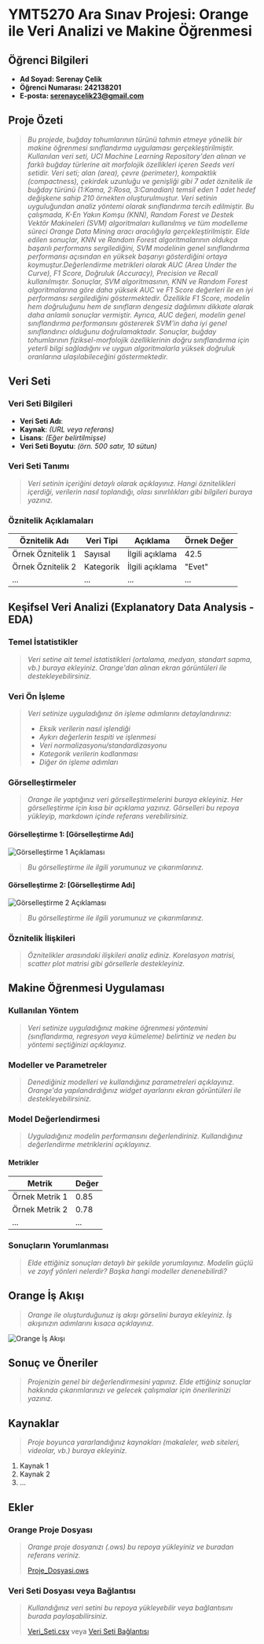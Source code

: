 # YMT5270 Ara Sınav Projesi: Orange ile Veri Analizi ve Makine Öğrenmesi

## Öğrenci Bilgileri
- **Ad Soyad: Serenay Çelik** 
- **Öğrenci Numarası: 242138201** 
- **E-posta: serenaycelik23@gmail.com**

## Proje Özeti
> *Bu projede, buğday tohumlarının türünü tahmin etmeye yönelik bir makine öğrenmesi sınıflandırma uygulaması gerçekleştirilmiştir. Kullanılan veri seti, UCI Machine Learning Repository'den alınan ve farklı buğday türlerine ait morfolojik özellikleri içeren Seeds veri setidir. Veri seti; alan (area), çevre (perimeter), kompaktlık (compactness), çekirdek uzunluğu ve genişliği gibi 7 adet öznitelik ile buğday türünü (1:Kama, 2:Rosa, 3:Canadian) temsil eden 1 adet hedef değişkene sahip 210 örnekten oluşturulmuştur. Veri setinin uyguluğundan analiz yöntemi olarak sınıflandırma tercih edilmiştir. Bu çalışmada, K-En Yakın Komşu (KNN), Random Forest ve Destek Vektör Makineleri (SVM) algoritmaları kullanılmış ve tüm modelleme süreci Orange Data Mining aracı aracılığıyla gerçekleştirilmiştir. Elde edilen sonuçlar, KNN ve Random Forest algoritmalarının oldukça başarılı performans sergilediğini, SVM modelinin genel sınıflandırma performansı açısından en yüksek başarıyı gösterdiğini ortaya koymuştur.Değerlendirme metrikleri olarak AUC (Area Under the Curve), F1 Score, Doğruluk (Accuracy), Precision ve Recall kullanılmıştır. Sonuçlar, SVM algoritmasının, KNN ve Random Forest algoritmalarına göre daha yüksek AUC ve F1 Score değerleri ile en iyi performansı sergilediğini göstermektedir. Özellikle F1 Score, modelin hem doğruluğunu hem de sınıfların dengesiz dağılımını dikkate alarak daha anlamlı sonuçlar vermiştir. Ayrıca, AUC değeri, modelin genel sınıflandırma performansını göstererek SVM'in daha iyi genel sınıflandırıcı olduğunu doğrulamaktadır. Sonuçlar, buğday tohumlarının fiziksel-morfolojik özelliklerinin doğru sınıflandırma için yeterli bilgi sağladığını ve uygun algoritmalarla yüksek doğruluk oranlarına ulaşılabileceğini göstermektedir.*

## Veri Seti
### Veri Seti Bilgileri
- **Veri Seti Adı**: 
- **Kaynak**: *(URL veya referans)*
- **Lisans**: *(Eğer belirtilmişse)*
- **Veri Seti Boyutu**: *(örn. 500 satır, 10 sütun)*

### Veri Seti Tanımı
> *Veri setinin içeriğini detaylı olarak açıklayınız. Hangi öznitelikleri içerdiği, verilerin nasıl toplandığı, olası sınırlılıkları gibi bilgileri buraya yazınız.*

### Öznitelik Açıklamaları
| Öznitelik Adı | Veri Tipi | Açıklama | Örnek Değer |
|---------------|-----------|----------|-------------|
| Örnek Öznitelik 1 | Sayısal | İlgili açıklama | 42.5 |
| Örnek Öznitelik 2 | Kategorik | İlgili açıklama | "Evet" |
| ... | ... | ... | ... |

## Keşifsel Veri Analizi (Explanatory Data Analysis - EDA)
### Temel İstatistikler
> *Veri setine ait temel istatistikleri (ortalama, medyan, standart sapma, vb.) buraya ekleyiniz. Orange'dan alınan ekran görüntüleri ile destekleyebilirsiniz.*

### Veri Ön İşleme
> *Veri setinize uyguladığınız ön işleme adımlarını detaylandırınız:*
> - *Eksik verilerin nasıl işlendiği*
> - *Aykırı değerlerin tespiti ve işlenmesi*
> - *Veri normalizasyonu/standardizasyonu*
> - *Kategorik verilerin kodlanması*
> - *Diğer ön işleme adımları*

### Görselleştirmeler
> *Orange ile yaptığınız veri görselleştirmelerini buraya ekleyiniz. Her görselleştirme için kısa bir açıklama yazınız. Görselleri bu repoya yükleyip, markdown içinde referans verebilirsiniz.*

#### Görselleştirme 1: [Görselleştirme Adı]
![Görselleştirme 1 Açıklaması](goruntuler/gorselleştirme1.png)
> *Bu görselleştirme ile ilgili yorumunuz ve çıkarımlarınız.*

#### Görselleştirme 2: [Görselleştirme Adı]
![Görselleştirme 2 Açıklaması](goruntuler/gorselleştirme2.png)
> *Bu görselleştirme ile ilgili yorumunuz ve çıkarımlarınız.*

### Öznitelik İlişkileri
> *Öznitelikler arasındaki ilişkileri analiz ediniz. Korelasyon matrisi, scatter plot matrisi gibi görsellerle destekleyiniz.*

## Makine Öğrenmesi Uygulaması
### Kullanılan Yöntem
> *Veri setinize uyguladığınız makine öğrenmesi yöntemini (sınıflandırma, regresyon veya kümeleme) belirtiniz ve neden bu yöntemi seçtiğinizi açıklayınız.*

### Modeller ve Parametreler
> *Denediğiniz modelleri ve kullandığınız parametreleri açıklayınız. Orange'da yapılandırdığınız widget ayarlarını ekran görüntüleri ile destekleyebilirsiniz.*

### Model Değerlendirmesi
> *Uyguladığınız modelin performansını değerlendiriniz. Kullandığınız değerlendirme metriklerini açıklayınız.*

#### Metrikler
| Metrik | Değer |
|--------|-------|
| Örnek Metrik 1 | 0.85 |
| Örnek Metrik 2 | 0.78 |
| ... | ... |

### Sonuçların Yorumlanması
> *Elde ettiğiniz sonuçları detaylı bir şekilde yorumlayınız. Modelin güçlü ve zayıf yönleri nelerdir? Başka hangi modeller denenebilirdi?*

## Orange İş Akışı
> *Orange ile oluşturduğunuz iş akışı görselini buraya ekleyiniz. İş akışınızın adımlarını kısaca açıklayınız.*

![Orange İş Akışı](goruntuler/is_akisi.png)

## Sonuç ve Öneriler
> *Projenizin genel bir değerlendirmesini yapınız. Elde ettiğiniz sonuçlar hakkında çıkarımlarınızı ve gelecek çalışmalar için önerilerinizi yazınız.*

## Kaynaklar
> *Proje boyunca yararlandığınız kaynakları (makaleler, web siteleri, videolar, vb.) buraya ekleyiniz.*

1. Kaynak 1
2. Kaynak 2
3. ...

## Ekler
### Orange Proje Dosyası
> *Orange proje dosyanızı (.ows) bu repoya yükleyiniz ve buradan referans veriniz.*
> 
> [Proje_Dosyasi.ows](proje_dosyasi.ows)

### Veri Seti Dosyası veya Bağlantısı
> *Kullandığınız veri setini bu repoya yükleyebilir veya bağlantısını burada paylaşabilirsiniz.*
>
> [Veri_Seti.csv](veri_seti.csv) veya [Veri Seti Bağlantısı](https://ornek-veri-seti-baglantisi.com)
